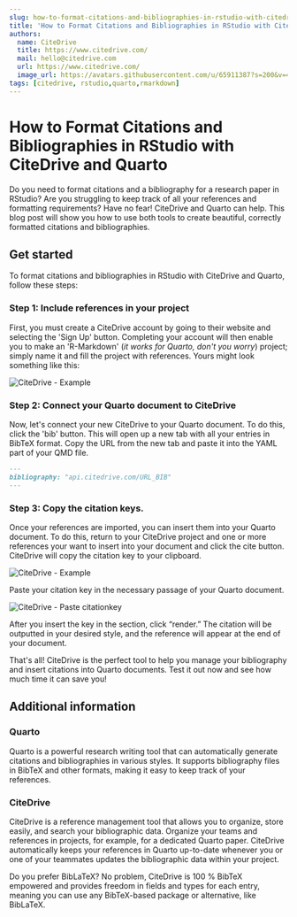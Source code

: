 ```yaml
---
slug: how-to-format-citations-and-bibliographies-in-rstudio-with-citedrive-and-quarto
title: 'How to Format Citations and Bibliographies in RStudio with CiteDrive and Quarto'
authors:
  name: CiteDrive
  title: https://www.citedrive.com/
  mail: hello@citedrive.com
  url: https://www.citedrive.com/
  image_url: https://avatars.githubusercontent.com/u/65911387?s=200&v=4
tags: [citedrive, rstudio,quarto,rmarkdown]
---
```


# How to Format Citations and Bibliographies in RStudio with CiteDrive and Quarto


Do you need to format citations and a bibliography for a research paper in RStudio? Are you struggling to keep track of all your references and formatting requirements? Have no fear! CiteDrive and Quarto can help. This blog post will show you how to use both tools to create beautiful, correctly formatted citations and bibliographies.


## Get started

To format citations and bibliographies in RStudio with CiteDrive and Quarto, follow these steps:


### Step 1: Include references in your project

First, you must create a CiteDrive account by going to their website and selecting the 'Sign Up' button. Completing your account will then enable you to make an 'R-Markdown' (*it works for Quarto, don't you worry*) project; simply name it and fill the project with references. Yours might look something like this:

![CiteDrive - Example](@site/static/img/tutorial/citedrive_project_example.png)

### Step 2:  Connect your Quarto document to CiteDrive

Now, let's connect your new CiteDrive to your Quarto document. To do this, click the 'bib' button. This will open up a new tab with all your entries in BibTeX format. Copy the URL from the new tab and paste it into the YAML part of your QMD file.

````md
---
bibliography: "api.citedrive.com/URL_BIB"
---
````

### Step 3: Copy the citation keys.

Once your references are imported, you can insert them into your Quarto document. To do this, return to your CiteDrive project and one or more references your want to insert into your document and click the cite button. CiteDrive will copy the citation key to your clipboard.

![CiteDrive - Example](@site/static/img/tutorial/citedrive_copy_citation.gif)

Paste your citation key in the necessary passage of your Quarto document.

![CiteDrive - Paste citationkey](@site/static/img/tutorial/citedrive_paste_citation_rstudio.gif)


After you insert the key in the section, click “render.” The citation will be outputted in your desired style, and the reference will appear at the end of your document.

That's all! CiteDrive is the perfect tool to help you manage your bibliography and insert citations into Quarto documents. Test it out now and see how much time it can save you!

## Additional information

### Quarto
Quarto is a powerful research writing tool that can automatically generate citations and bibliographies in various styles. It supports bibliography files in BibTeX and other formats, making it easy to keep track of your references.


### CiteDrive
CiteDrive is a reference management tool that allows you to organize, store easily, and search your bibliographic data. Organize your teams and references in projects, for example, for a dedicated Quarto paper. CiteDrive automatically keeps your references in Quarto up-to-date whenever you or one of your teammates updates the bibliographic data within your project.

Do you prefer BibLaTeX? No problem, CiteDrive is 100 % BibTeX empowered and provides freedom in fields and types for each entry, meaning you can use any BibTeX-based package or alternative, like BibLaTeX.

